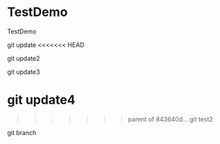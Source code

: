 # TestDemo
TestDemo

git update
<<<<<<< HEAD

git update2

git update3

git update4
=======
>>>>>>> parent of 843640d... git test2

git branch
